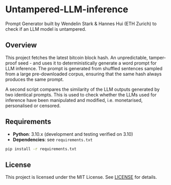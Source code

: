 # Untampered-LLM-inference

Prompt Generator built by Wendelin Stark & Hannes Hui (ETH Zurich) to check if an LLM model is untampered.

## Overview

This project fetches the latest bitcoin block hash. An unpredictable, tamper-proof seed - and uses it to deterministically generate a word prompt for LLM inference. The prompt is generated from shuffled sentences sampled from a large pre-downloaded corpus, ensuring that the same hash always produces the same prompt. 

A second script compares the similarity of the LLM outputs generated by two identical prompts. This is used to check whether the LLMs used for inference have been manipulated and modified, i.e. monetarised, personalised or censored.

## Requirements

* **Python**: 3.10.x (development and testing verified on 3.10)
* **Dependencies**: see `requirements.txt`

```bash
pip install -r requirements.txt
```

## License

This project is licensed under the MIT License. See [LICENSE](LICENSE) for details.


